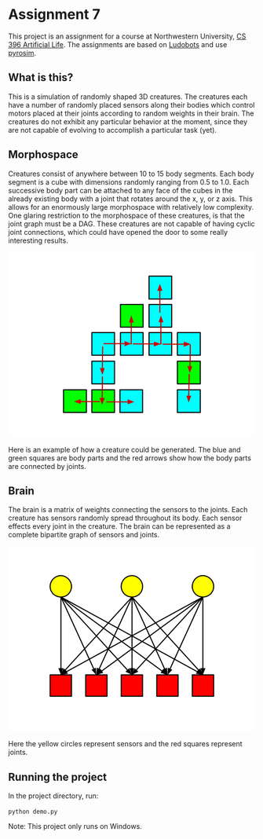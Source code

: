 # Assignment 7

This project is an assignment for a course at Northwestern University, [CS 396 Artificial Life](https://www.mccormick.northwestern.edu/computer-science/academics/courses/descriptions/396-2.html). The assignments are based on [Ludobots](https://www.reddit.com/r/ludobots) and use [pyrosim](https://github.com/jbongard/pyrosim).

## What is this?

This is a simulation of randomly shaped 3D creatures. The creatures each have a number of randomly placed sensors along their bodies which control motors placed at their joints according to random weights in their brain. The creatures do not exhibit any particular behavior at the moment, since they are not capable of evolving to accomplish a particular task (yet).

## Morphospace

Creatures consist of anywhere between 10 to 15 body segments. Each body segment is a cube with dimensions randomly ranging from 0.5 to 1.0. Each successive body part can be attached to any face of the cubes in the already existing body with a joint that rotates around the x, y, or z axis. This allows for an enormously large morphospace with relatively low complexity. One glaring restriction to the morphospace of these creatures, is that the joint graph must be a DAG. These creatures are not capable of having cyclic joint connections, which could have opened the door to some really interesting results.

![Morphospace](figures/figure1.png)

Here is an example of how a creature could be generated. The blue and green squares are body parts and the red arrows show how the body parts are connected by joints.

## Brain

The brain is a matrix of weights connecting the sensors to the joints. Each creature has sensors randomly spread throughout its body. Each sensor effects every joint in the creature. The brain can be represented as a complete bipartite graph of sensors and joints.

![Brain](figures/figure2.png)

Here the yellow circles represent sensors and the red squares represent joints.

## Running the project

In the project directory, run:

`
python demo.py
`

Note: This project only runs on Windows.